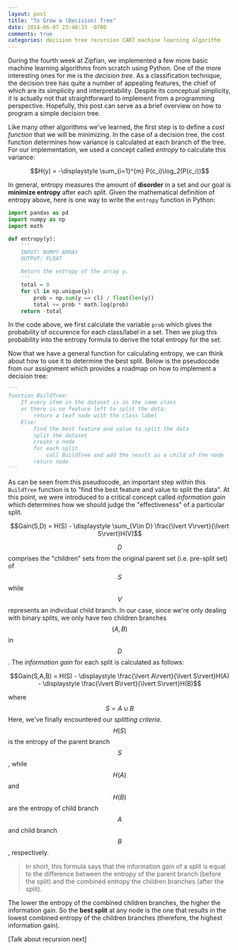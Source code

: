 ```yaml
---
layout: post
title: "To Grow a (Decision) Tree"
date: 2014-06-07 23:48:33 -0700
comments: true
categories: decision tree recursion CART machine learning algorithm
---
```


During the fourth week at Zipfian, we implemented a few more basic machine learning algorithms from scratch using Python. One of the more interesting ones for me is the *decision tree*. As a classification technique, the decision tree has quite a number of appealing features, the chief of which are its simplicity and interpretability. Despite its conceptual simplicity, it is actually not that straightforward to implement from a programming perspective. Hopefully, this post can serve as a brief overview on how to program a simple decision tree. 

Like many other algorithms we've learned, the first step is to define a *cost function* that we will be minimizing. In the case of a decision tree, the cost function determines how variance is calculated at each branch of the tree. For our implementation, we used a concept called *entropy* to calculate this variance:

$$H(y) =  -\displaystyle \sum_{i=1}^{m} P(c_i)\log_2(P(c_i))$$

<!-- more -->

In general, entropy measures the amount of **disorder** in a set and our goal is **minimize entropy** after each split. Given the mathematical definition of entropy above, here is one way to write the `entropy` function in Python:

```python
import pandas as pd
import numpy as np
import math

def entropy(y):
    '''
    INPUT: NUMPY ARRAY
    OUTPUT: FLOAT

    Return the entropy of the array y.
    '''
    total = 0
    for cl in np.unique(y):
        prob = np.sum(y == cl) / float(len(y))
        total += prob * math.log(prob)
    return -total
```

In the code above, we first calculate the variable `prob` which gives the probability of occurence for each class/label in a set. Then we plug this probability into the entropy formula to derive the total entropy for the set.

Now that we have a general function for calculating entropy, we can think about how to use it to determine the best split. Below is the pseudocode from our assignment which provides a roadmap on how to implement a decision tree:

```python
'''
function BuildTree:
    If every item in the dataset is in the same class
    or there is no feature left to split the data:
        return a leaf node with the class label
    Else:
        find the best feature and value to split the data 
        split the dataset
        create a node
        for each split
            call BuildTree and add the result as a child of the node
        return node
'''
```

As can be seen from this pseudocode, an important step within this `BuildTree` function is to "find the best feature and value to split the data". At this point, we were introduced to a critical concept called *information gain* which determines how we should judge the "effectiveness" of a particular split.

$$Gain(S,D) =  H(S) - \displaystyle \sum_{V\in D} \frac{\lvert V\rvert}{\lvert S\rvert}H(V)$$

$$D$$ comprises the "children" sets from the original parent set (i.e. pre-split set) of $$S$$ while $$V$$ represents an individual child branch. In our case, since we're only dealing with binary splits, we only have two children branches $$(A,B)$$ in $$D$$. The *information gain* for each split is calculated as follows:

$$Gain(S,A,B) =  H(S) - \displaystyle \frac{\lvert A\rvert}{\lvert S\rvert}H(A) - \displaystyle \frac{\lvert B\rvert}{\lvert S\rvert}H(B)$$

where $$S = A \cup B$$ Here, we've finally encountered our *splitting criteria*. $$H(S)$$ is the entropy of the parent branch $$S$$, while $$H(A)$$ and $$H(B)$$ are the entropy of child branch $$A$$ and child branch $$B$$, respectively. 

>In short, this formula says that the information gain of a split is equal to the difference between the entropy of the parent branch (before the split) and the combined entropy the children branches (after the split). 

The lower the entropy of the combined children branches, the higher the information gain. So the **best split** at any node is the one that results in the lowest combined entropy of the children branches (therefore, the highest information gain).

[Talk about recursion next]








